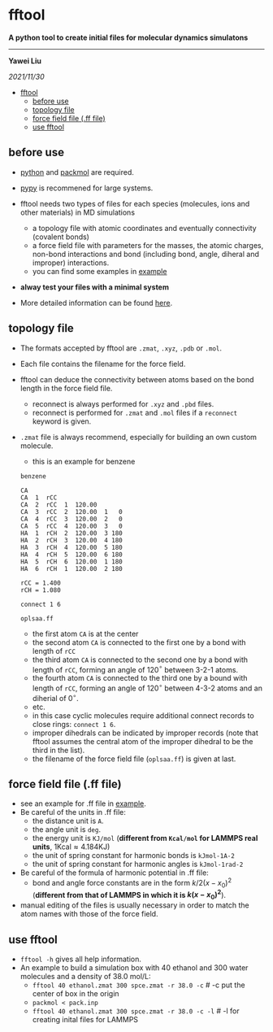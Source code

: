 # fftool

**A python tool to create initial files for molecular dynamics simulatons**

---

**Yawei Liu**

*2021/11/30*

- [fftool](#fftool)
  - [before use](#before-use)
  - [topology file](#topology-file)
  - [force field file (.ff file)](#force-field-file-ff-file)
  - [use fftool](#use-fftool)

## before use

* [python](https://www.python.org/) and [packmol](http://leandro.iqm.unicamp.br/m3g/packmol/home.shtml) are required.
* [pypy](https://www.pypy.org/) is recommened for large systems.

* fftool needs two types of files for each species (molecules, ions and other materials) in MD simulations
  *  a topology file with atomic coordinates and eventually connectivity (covalent bonds)
  *  a force field file with parameters for the masses, the atomic charges, non-bond interactions and bond (including bond, angle, diheral and improper) interactions.
  *  you can find some examples in [example](./preprocess/fftool/examples)

* **alway test your files with a minimal system**

* More detailed information can be found [here](./preprocess/fftool).

## topology file

* The formats accepted by fftool are `.zmat`, `.xyz`, `.pdb` or `.mol`.
* Each file contains the filename for the force field.
* fftool can deduce the connectivity between atoms based on the bond length in the force field file.
    * reconnect is always performed for `.xyz` and `.pbd` files.
    * reconnect is performed for `.zmat` and `.mol` files if a `reconnect` keyword is given.


* `.zmat` file is always recommend, especially for building an own custom molecule.
  * this is an example for benzene
  ```
  benzene

  CA
  CA  1  rCC
  CA  2  rCC  1  120.00
  CA  3  rCC  2  120.00  1   0
  CA  4  rCC  3  120.00  2   0
  CA  5  rCC  4  120.00  3   0
  HA  1  rCH  2  120.00  3 180
  HA  2  rCH  3  120.00  4 180
  HA  3  rCH  4  120.00  5 180
  HA  4  rCH  5  120.00  6 180
  HA  5  rCH  6  120.00  1 180
  HA  6  rCH  1  120.00  2 180

  rCC = 1.400
  rCH = 1.080

  connect 1 6

  oplsaa.ff
  ```
  * the first atom `CA` is at the center
  * the second atom `CA` is connected to the first one by a bond with length of `rCC`
  * the third atom `CA` is connected to the second one by a bond with length of `rCC`, forming an angle of 120$^\circ$ between 3-2-1 atoms.
  * the fourth atom `CA` is connected to the third one by a bound with length of `rCC`, forming an angle of 120$^\circ$ between 4-3-2 atoms and an diherial of 0$^\circ$.
  * etc.
  * in this case cyclic molecules require additional connect records to close rings: `connect 1 6`.
  * improper dihedrals can be indicated by improper records (note that fftool assumes the central atom of the improper dihedral to be the third in the list).
  * the filename of the force field file (`oplsaa.ff`) is given at last.

## force field file (.ff file)

* see an example for .ff file in [example](./preprocess/fftool/examples).
* Be careful of the units in .ff file:
    * the distance unit is `A`.
    * the angle unit is `deg`.
    * the energy unit is `KJ/mol` (**different from `Kcal/mol` for LAMMPS real units**, $1\text{Kcal}\approx4.184\text{KJ}$)
    * the unit of spring constant for harmonic bonds is `kJmol-1A-2`
    * the unit of spring constant for harmonic angles is `kJmol-1rad-2`
* Be careful of the formula of harmonic potential in .ff file:
  * bond and angle force constants are in the form $k/2 (x - x_0)^2$ (**different from that of LAMMPS in which it is $k (x - x_0)^2$**).
* manual editing of the files is usually necessary in order to match the atom names with those of the force field.

## use fftool

* `fftool -h` gives all help information.
* An example to build a simulation box with 40 ethanol and 300 water molecules and a density of 38.0 mol/L:
  * `fftool 40 ethanol.zmat 300 spce.zmat -r 38.0 -c` # -c put the center of box in the origin
  * `packmol < pack.inp` 
  * `fftool 40 ethanol.zmat 300 spce.zmat -r 38.0 -c -l` # -l for creating inital files for LAMMPS